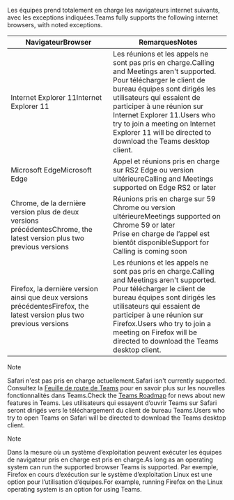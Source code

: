 <span data-ttu-id="36bdb-101">Les équipes prend totalement en charge les navigateurs internet suivants, avec les exceptions indiquées.</span><span class="sxs-lookup"><span data-stu-id="36bdb-101">Teams fully supports the following internet browsers, with noted exceptions.</span></span>

|<span data-ttu-id="36bdb-102">Navigateur</span><span class="sxs-lookup"><span data-stu-id="36bdb-102">Browser</span></span>  |<span data-ttu-id="36bdb-103">Remarques</span><span class="sxs-lookup"><span data-stu-id="36bdb-103">Notes</span></span>  |
|---------|---------|
|<span data-ttu-id="36bdb-104">Internet Explorer 11</span><span class="sxs-lookup"><span data-stu-id="36bdb-104">Internet Explorer 11</span></span>     |   <span data-ttu-id="36bdb-105">Les réunions et les appels ne sont pas pris en charge.</span><span class="sxs-lookup"><span data-stu-id="36bdb-105">Calling and Meetings aren't supported.</span></span> <span data-ttu-id="36bdb-106">Pour télécharger le client de bureau équipes sont dirigés les utilisateurs qui essaient de participer à une réunion sur Internet Explorer 11.</span><span class="sxs-lookup"><span data-stu-id="36bdb-106">Users who try to join a meeting on Internet Explorer 11 will be directed to download the Teams desktop client.</span></span>      |
|<span data-ttu-id="36bdb-107">Microsoft Edge</span><span class="sxs-lookup"><span data-stu-id="36bdb-107">Microsoft Edge</span></span>    |<span data-ttu-id="36bdb-108">Appel et réunions pris en charge sur RS2 Edge ou version ultérieure</span><span class="sxs-lookup"><span data-stu-id="36bdb-108">Calling and Meetings supported on Edge RS2 or later</span></span> |
|<span data-ttu-id="36bdb-109">Chrome, de la dernière version plus de deux versions précédentes</span><span class="sxs-lookup"><span data-stu-id="36bdb-109">Chrome, the latest version plus two previous versions</span></span>     | <span data-ttu-id="36bdb-110">Réunions pris en charge sur 59 Chrome ou version ultérieure</span><span class="sxs-lookup"><span data-stu-id="36bdb-110">Meetings supported on Chrome 59 or later</span></span><br>  <span data-ttu-id="36bdb-111">Prise en charge de l’appel est bientôt disponible</span><span class="sxs-lookup"><span data-stu-id="36bdb-111">Support for Calling is coming soon</span></span>     |
|<span data-ttu-id="36bdb-112">Firefox, la dernière version ainsi que deux versions précédentes</span><span class="sxs-lookup"><span data-stu-id="36bdb-112">Firefox, the latest version plus two previous versions</span></span>     |   <span data-ttu-id="36bdb-113">Les réunions et les appels ne sont pas pris en charge.</span><span class="sxs-lookup"><span data-stu-id="36bdb-113">Calling and Meetings aren't supported.</span></span> <span data-ttu-id="36bdb-114">Pour télécharger le client de bureau équipes sont dirigés les utilisateurs qui essaient de participer à une réunion sur Firefox.</span><span class="sxs-lookup"><span data-stu-id="36bdb-114">Users who try to join a meeting on Firefox will be directed to download the Teams desktop client.</span></span>       |

> [!NOTE]
> <span data-ttu-id="36bdb-115">Safari n'est pas pris en charge actuellement.</span><span class="sxs-lookup"><span data-stu-id="36bdb-115">Safari isn't currently supported.</span></span> <span data-ttu-id="36bdb-116">Consultez la [Feuille de route de Teams](https://aka.ms/TeamsRoadmap) pour en savoir plus sur les nouvelles fonctionnalités dans Teams.</span><span class="sxs-lookup"><span data-stu-id="36bdb-116">Check the [Teams Roadmap](https://aka.ms/TeamsRoadmap) for news about new features in Teams.</span></span> <span data-ttu-id="36bdb-117">Les utilisateurs qui essayent d’ouvrir Teams sur Safari seront dirigés vers le téléchargement du client de bureau Teams.</span><span class="sxs-lookup"><span data-stu-id="36bdb-117">Users who try to open Teams on Safari will be directed to download the Teams desktop client.</span></span>

> [!NOTE]
> <span data-ttu-id="36bdb-118">Dans la mesure où un système d’exploitation peuvent exécuter les équipes de navigateur pris en charge est pris en charge.</span><span class="sxs-lookup"><span data-stu-id="36bdb-118">As long as an operating system can run the supported browser Teams is supported.</span></span> <span data-ttu-id="36bdb-119">Par exemple, Firefox en cours d’exécution sur le système d’exploitation Linux est une option pour l’utilisation d’équipes.</span><span class="sxs-lookup"><span data-stu-id="36bdb-119">For example, running Firefox on the Linux operating system is an option for using Teams.</span></span>
